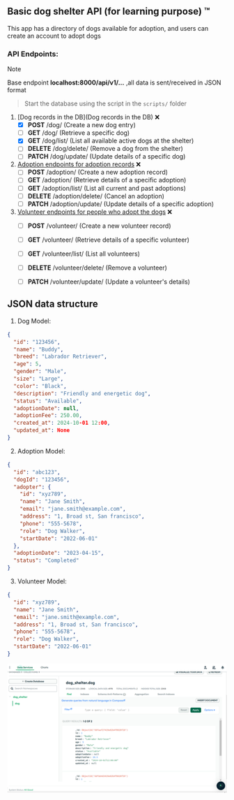 ## Basic dog shelter API (for learning purpose) :tm:

This app has a directory of dogs available for adoption, and users can create an account to adopt dogs


### API Endpoints:
> [!NOTE]
> Base endpoint __localhost:8000/api/v1/...__ ,all data is sent/received in JSON format 

> Start the database using the script in the `scripts/` folder

1. [Dog records in the DB](Dog records in the DB) :x:
   - [x] **POST** /dog/ (Create a new dog entry)
   - [ ] **GET** /dog/ (Retrieve a specific dog)
   - [x] **GET** /dog/list/ (List all available active dogs at the shelter)
   - [ ] **DELETE** /dog/delete/ (Remove a dog from the shelter)
   - [ ] **PATCH** /dog/update/ (Update details of a specific dog)

2. [Adoption endpoints for adoption records](/service/README.md) :x:
   - [ ] **POST** /adoption/ (Create a new adoption record)
   - [ ] **GET** /adoption/ (Retrieve details of a specific adoption)
   - [ ] **GET** /adoption/list/ (List all current and past adoptions)
   - [ ] **DELETE** /adoption/delete/ (Cancel an adoption)
   - [ ] **PATCH** /adoption/update/ (Update details of a specific adoption)

3. [Volunteer endpoints for people who adopt the dogs](/service/README.md) :x:
   - [ ] **POST** /volunteer/ (Create a new volunteer record)
   - [ ] **GET** /volunteer/ (Retrieve details of a specific volunteer)
   - [ ] **GET** /volunteer/list/ (List all volunteers)
   - [ ] **DELETE** /volunteer/delete/ (Remove a volunteer)
   - [ ] **PATCH** /volunteer/update/ (Update a volunteer's details)


## JSON data structure
1. Dog Model:
```Json
{
  "id": "123456",
  "name": "Buddy",
  "breed": "Labrador Retriever",
  "age": 5,
  "gender": "Male",
  "size": "Large",
  "color": "Black",
  "description": "Friendly and energetic dog",
  "status": "Available",
  "adoptionDate": null,
  "adoptionFee": 250.00,
  "created_at": 2024-10-01 12:00,
  "updated_at": None
}
```

2. Adoption Model:
```Json
{
  "id": "abc123",
  "dogId": "123456",
  "adopter": {
    "id": "xyz789",
    "name": "Jane Smith",
    "email": "jane.smith@example.com",
    "address": "1, Broad st, San francisco",
    "phone": "555-5678",
    "role": "Dog Walker",
    "startDate": "2022-06-01"
  },
  "adoptionDate": "2023-04-15",
  "status": "Completed"
}
```

3. Volunteer Model:
```Json
{
  "id": "xyz789",
  "name": "Jane Smith",
  "email": "jane.smith@example.com",
  "address": "1, Broad st, San francisco",
  "phone": "555-5678",
  "role": "Dog Walker",
  "startDate": "2022-06-01"
}
```

![MongoDB table](1.png)